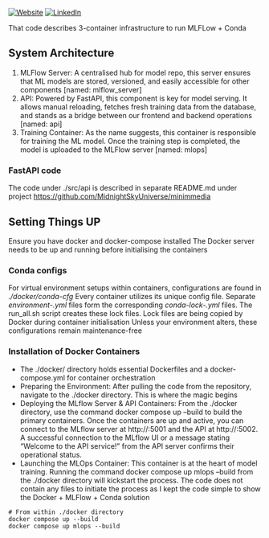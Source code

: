 [![Website][website-shield]][website-link]
[![LinkedIn][linkedin-shield]][linkedin-url]


That code describes 3-container infrastructure to run MLFLow + Conda

## System Architecture

1. MLFlow Server: A centralised hub for model repo, this server ensures that  ML models are stored, versioned, and easily accessible for other components [named: mlflow_server]
2. API: Powered by FastAPI, this component is key for model serving. It allows manual reloading, fetches fresh training data from the database, and stands as a bridge between our frontend and backend operations [named: api]
3. Training Container: As the name suggests, this container is responsible for training the ML model. Once the training step is completed, the model is uploaded to the MLFlow server [named: mlops]

### FastAPI code
The code under ./src/api is described in separate README.md under project  https://github.com/MidnightSkyUniverse/minimmedia


## Setting Things UP

Ensure you have docker and docker-compose installed
The Docker server needs to be up and running before initialising the containers


### Conda configs


For virtual environment setups within containers, configurations are found in _./docker/conda-cfg_
Every container utilizes its unique config file. Separate _environment-<NAME>.yml_ files form the corresponding _conda-lock-<NAME>.yml_ files. The run_all.sh script creates these lock files. Lock files are being copied by Docker during container initialisation
Unless your environment alters, these configurations remain maintenance-free

### Installation of Docker Containers
* The ./docker/ directory holds essential Dockerfiles and a docker-compose.yml for container orchestration
* Preparing the Environment: After pulling the code from the repository, navigate to the ./docker directory. This is where the magic begins
* Deploying the MLflow Server & API Containers: From the ./docker directory, use the command docker compose up –build to build the primary containers. Once the containers are up and active, you can connect to the MLflow server at http://<IP>:5001 and the API at http://<IP>:5002. A successful connection to the MLflow UI or a message stating “Welcome to the API service!” from the API server confirms their operational status.
* Launching the MLOps Container: This container is at the heart of model training. Running the command docker compose up mlops –build from the ./docker directory will kickstart the process. The code does not contain any files to initiate the process as I kept the code simple to show the Docker + MLFlow + Conda solution

```
# From within ./docker directory
docker compose up --build
docker compose up mlops --build
```

<!-- MARKDOWN LINKS & IMAGES -->
<!-- https://www.markdownguide.org/basic-syntax/#reference-style-links -->
[linkedin-shield]: https://img.shields.io/badge/-LinkedIn-black.svg?style=for-the-badge&logo=linkedin&colorB=555
[linkedin-url]: https://linkedin.com/in/alibinkowska
[website-shield]: https://img.shields.io/badge/Website%20-%20Ali%20Binkowska%20-%2000CCFF?style=for-the-badge&color=00CCFF&link=https%3A%2F%2Falibinkowska.co
[website-link]: https://alibinkowska.co

